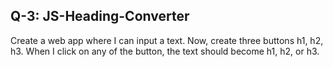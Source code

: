 ## Q-3: JS-Heading-Converter

Create a web app where I can input a text. Now, create three buttons h1, h2, h3. When I click on any of the button, the text should become h1, h2, or h3.
